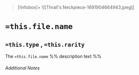 
> [!infobox]+
> ![[Thrall's Neckpiece-1691904664943.jpeg]]

# `=this.file.name`
## `=this.type` , `=this.rarity`

The `=this.file.name` %% description text %%

###### Additional Notes
